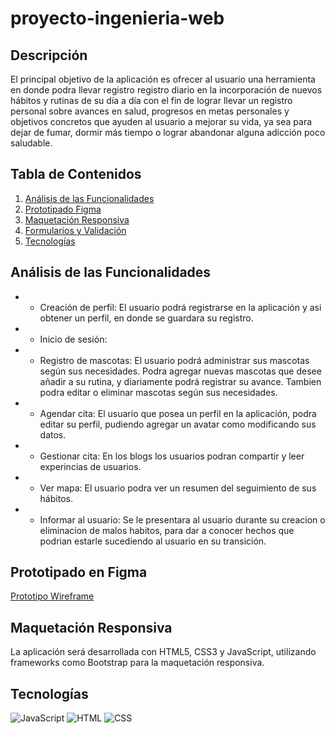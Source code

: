 # proyecto-ingenieria-web
## Descripción

El principal objetivo de la aplicación es ofrecer al usuario una herramienta en donde podra llevar  registro registro diario en la incorporación de nuevos hábitos y rutinas de su día a día con el fin de lograr llevar un registro personal sobre avances en salud, progresos en metas personales y objetivos concretos que ayuden al usuario a mejorar su vida, ya sea para dejar de fumar, dormir más tiempo o lograr abandonar alguna adicción poco saludable.

## Tabla de Contenidos

1. [Análisis de las Funcionalidades](#análisisdelasfuncionalidades)
2. [Prototipado Figma](#prototipadofigma)
3. [Maquetación Responsiva](#aaquetaciónresponsiva)
4. [Formularios y Validación](#formulariosyvalidación)
5. [Tecnologías](#tecnologías)


## Análisis de las Funcionalidades

- - Creación de perfil: El usuario podrá registrarse en la aplicación y asi obtener un perfil, en donde se guardara su registro.

- - Inicio de sesión:

- - Registro de mascotas: El usuario podrá administrar sus mascotas según sus necesidades. Podra agregar nuevas mascotas que desee añadir a su rutina, y diariamente podrá registrar su avance. Tambien podra editar o eliminar mascotas según sus necesidades.

- - Agendar cita: El usuario que posea un perfil en la aplicación, podra editar su perfil, pudiendo agregar un avatar como modificando sus datos.

- - Gestionar cita: En los blogs los usuarios podran compartir y leer experincias de usuarios.

- - Ver mapa: El usuario podra ver un resumen del seguimiento de sus hábitos.

- - Informar al usuario: Se le presentara al usuario durante su creacion o eliminacion de malos habitos, para dar a conocer hechos que podrian estarle sucediendo al usuario en su transición.

## Prototipado en Figma

[Prototipo Wireframe](https://www.figma.com/proto/OTowrJNe7AAEzTw5mqKgTv/DTS)

## Maquetación Responsiva
La aplicación será desarrollada con HTML5, CSS3 y JavaScript, utilizando frameworks como Bootstrap para la
maquetación responsiva.

## Tecnologías
![JavaScript](https://img.shields.io/badge/JavaScript-F7DF1E?style=flat&logo=javascript&logoColor=black)
![HTML](https://img.shields.io/badge/HTML5-E34F26?style=flat&logo=html5&logoColor=white)
![CSS](https://img.shields.io/badge/CSS3-1572B6?style=flat&logo=css3&logoColor=white)
 
